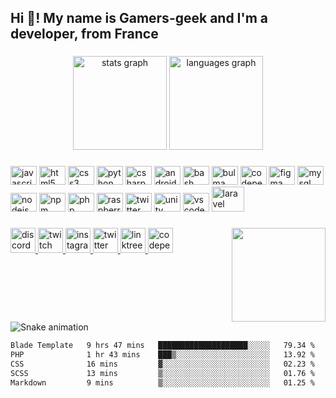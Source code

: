 <h2 align="left">Hi 👋! My name is Gamers-geek and I'm a developer, from France</h2>

###

<div align="center">
  <img src="https://github-readme-stats.vercel.app/api?hide_title=true&hide_rank=false&show_icons=true&include_all_commits=true&count_private=true&disable_animations=false&theme=dracula&locale=en&hide_border=false&username=gamers-geek" height="150" alt="stats graph"  />
  <img src="https://github-readme-stats.vercel.app/api/top-langs?locale=fr&hide_title=true&layout=compact&card_width=320&langs_count=5&theme=dracula&hide_border=false&username=gamers-geek" height="150" alt="languages graph"  />
</div>

###

<div align="left">
  <img src="https://cdn.jsdelivr.net/gh/devicons/devicon/icons/javascript/javascript-original.svg" height="30" width="42" alt="javascript logo"  />
  <img src="https://cdn.jsdelivr.net/gh/devicons/devicon/icons/html5/html5-original.svg" height="30" width="42" alt="html5 logo"  />
  <img src="https://cdn.jsdelivr.net/gh/devicons/devicon/icons/css3/css3-original.svg" height="30" width="42" alt="css3 logo"  />
  <img src="https://cdn.jsdelivr.net/gh/devicons/devicon/icons/python/python-original.svg" height="30" width="42" alt="python logo"  />
  <img src="https://cdn.jsdelivr.net/gh/devicons/devicon/icons/csharp/csharp-original.svg" height="30" width="42" alt="csharp logo"  />
  <img src="https://cdn.jsdelivr.net/gh/devicons/devicon/icons/android/android-plain.svg" height="30" width="42" alt="android logo"  />
  <img src="https://cdn.jsdelivr.net/gh/devicons/devicon/icons/bash/bash-original.svg" height="30" width="42" alt="bash logo"  />
  <img src="https://cdn.jsdelivr.net/gh/devicons/devicon/icons/bulma/bulma-plain.svg" height="30" width="42" alt="bulma logo"  />
  <img src="https://cdn.jsdelivr.net/gh/devicons/devicon/icons/codepen/codepen-plain.svg" height="30" width="42" alt="codepen logo"  />
  <img src="https://cdn.jsdelivr.net/gh/devicons/devicon/icons/figma/figma-original.svg" height="30" width="42" alt="figma logo"  />
  <img src="https://cdn.jsdelivr.net/gh/devicons/devicon/icons/mysql/mysql-original-wordmark.svg" height="30" width="42" alt="mysql logo"  />
  <img src="https://cdn.jsdelivr.net/gh/devicons/devicon/icons/nodejs/nodejs-original.svg" height="30" width="42" alt="nodejs logo"  />
  <img src="https://cdn.jsdelivr.net/gh/devicons/devicon/icons/npm/npm-original-wordmark.svg" height="30" width="42" alt="npm logo"  />
  <img src="https://cdn.jsdelivr.net/gh/devicons/devicon/icons/php/php-original.svg" height="30" width="42" alt="php logo"  />
  <img src="https://cdn.jsdelivr.net/gh/devicons/devicon/icons/raspberrypi/raspberrypi-original.svg" height="30" width="42" alt="raspberrypi logo"  />
  <img src="https://cdn.jsdelivr.net/gh/devicons/devicon/icons/twitter/twitter-original.svg" height="30" width="42" alt="twitter logo"  />
  <img src="https://cdn.jsdelivr.net/gh/devicons/devicon/icons/unity/unity-original.svg" height="30" width="42" alt="unity logo"  />
  <img src="https://cdn.jsdelivr.net/gh/devicons/devicon/icons/vscode/vscode-original.svg" height="30" width="42" alt="vscode logo"  />
  <img src="https://cdn.jsdelivr.net/gh/devicons/devicon/icons/laravel/laravel-plain.svg" height="40" width="52" alt="laravel logo"  />
</div>

###

<img align="right" height="150" src="https://gifdb.com/images/high/3d-vintage-computer-animation-icmuyxb6p5en26l6.webp"  />

###

<div align="left">
  <a href="https://discord.gg/WbNTXZPnmj" target="_blank">
    <img src="https://img.shields.io/static/v1?message=Discord&logo=discord&label=&color=7289DA&logoColor=white&labelColor=&style=for-the-badge" height="40" alt="discord logo"  />
  </a>
  <a href="https://twitch.tv/gamersgeekdev" target="_blank">
    <img src="https://img.shields.io/static/v1?message=Twitch&logo=twitch&label=&color=9146FF&logoColor=white&labelColor=&style=for-the-badge" height="40" alt="twitch logo"  />
  </a>
  <a href="https://instagram.com/gamersgeekdev" target="_blank">
    <img src="https://img.shields.io/static/v1?message=Instagram&logo=instagram&label=&color=E4405F&logoColor=white&labelColor=&style=for-the-badge" height="40" alt="instagram logo"  />
  </a>
  <a href="https://twitter.com/gamersgeekdev" target="_blank">
    <img src="https://img.shields.io/static/v1?message=Twitter&logo=twitter&label=&color=1DA1F2&logoColor=white&labelColor=&style=for-the-badge" height="40" alt="twitter logo"  />
  </a>
  <a href="https://linktr.ee/gamersgeekdev" target="_blank">
    <img src="https://img.shields.io/static/v1?message=Linktree&logo=linktree&label=&color=1de9b6&logoColor=white&labelColor=&style=for-the-badge" height="40" alt="linktree logo"  />
  </a>
  <img src="https://img.shields.io/static/v1?message=Codepen&logo=codepen&label=&color=000000&logoColor=white&labelColor=&style=for-the-badge" height="40" alt="codepen logo"  />
</div>

###

<br clear="both">

<img src="https://raw.githubusercontent.com/Gamers-geek/Gamers-geek/output/snake.svg" alt="Snake animation" />

<!--START_SECTION:waka-->

```txt
Blade Template   9 hrs 47 mins   ████████████████████░░░░░   79.34 %
PHP              1 hr 43 mins    ███▒░░░░░░░░░░░░░░░░░░░░░   13.92 %
CSS              16 mins         ▓░░░░░░░░░░░░░░░░░░░░░░░░   02.23 %
SCSS             13 mins         ▒░░░░░░░░░░░░░░░░░░░░░░░░   01.76 %
Markdown         9 mins          ▒░░░░░░░░░░░░░░░░░░░░░░░░   01.25 %
```

<!--END_SECTION:waka-->

###
